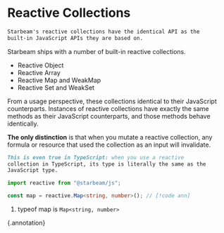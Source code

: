 # Reactive Collections

```md em
Starbeam's reactive collections have the identical API as the
built-in JavaScript APIs they are based on.
```

Starbeam ships with a number of built-in reactive collections.

- Reactive Object
- Reactive Array
- Reactive Map and WeakMap
- Reactive Set and WeakSet

From a usage perspective, these collections identical to their
JavaScript counterparts. Instances of reactive collections have
exactly the same methods as their JavaScript counterparts, and
those methods behave identically.

**The only distinction** is that when you mutate a reactive
collection, any formula or resource that used the collection as
an input will invalidate.

```md tip
This is even true in TypeScript: when you use a reactive
collection in TypeScript, its type is literally the same as the
JavaScript type.
```

```ts
import reactive from "@starbeam/js";

const map = reactive.Map<string, number>(); // [!code ann]
```

1. typeof map is `Map<string, number>`

{.annotation}
